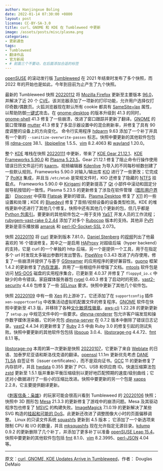 ```yaml
---
author: Hanjingxue Boling
date: 2022-01-14 07:30:00 +0800
layout: post
license: CC-BY-SA-3.0
title: curl、GNOME 和 KDE 在 Tumbleweed 中更新
image: /assets/posts/misc/plasma.png
categories:
- 更新通告
tags:
- Tumbleweed
- 翻译作品
- 官方新闻
- # 前面三个不要动，在后面添加合适的标签
---
```


[openSUSE](https://get.opensuse.org/) 的滚动发行版 [Tumbleweed](https://get.opensuse.org/tumbleweed/) 在 2021 年结束时发布了多个快照，而 2022 年的开始也是如此，今年到目前为止产生了九个快照。

最新的 Tumbleweed 快照 [20220112](https://lists.opensuse.org/archives/list/factory@lists.opensuse.org/thread/UGT4CZVG3CK2PLLBXUTVOAIN2B6H3U3E/) 将 [Mozilla Firefox](https://www.mozilla.org/) 更新至主要版本 [96.0](https://www.mozilla.org/en-US/firefox/96.0/releasenotes/)，并解决了近 20 个 [CVE](https://en.wikipedia.org/wiki/Common_Vulnerabilities_and_Exposures)。该浏览器添加了一项新的打印功能，允许用户选择仅打印奇数/偶数页。火狐浏览器现在默认所有 cookie 都具有 [SameSite=lax](https://developer.mozilla.org/en-US/docs/Web/HTTP/Headers/Set-Cookie/SameSite) 属性，以帮助防御[一键式](https://en.wikipedia.org/wiki/Cross-site_request_forgery)攻击。在 [gnome-desktop](https://www.gnome.org/) 的版本升级到 41.3 的同时，[gnome-shell](https://wiki.gnome.org/Projects/GnomeShell) 41.3 修复了一些崩溃，改进了窗口跟踪并更新了翻译。[GNOME](https://www.gnome.org/) 的窗口管理器 [mutter](https://gitlab.gnome.org/GNOME/mutter) 41.3 修复了多显示器设置中的混合刷新率，并修复了具有 90 度调整的设备上的方向变化。 命令行实用程序 [hdparm](https://sourceforge.net/projects/hdparm/) 9.63 添加了一个补丁并具有一个新的 `--sanitize-overwrite-passes` 标志。快照中要更新的其他软件包包括 [rdma-core](https://github.com/linux-rdma/rdma-core) 38.1、[libpipeline](https://www.nongnu.org/libpipeline/) 1.5.5、[vim](https://www.vim.org/) 8.2.4063 和 [wayland](https://wayland.freedesktop.org/) 1.20.0。

整个 [KDE](https://kde.org/) 堆栈在快照 [20220111](https://lists.opensuse.org/archives/list/factory@lists.opensuse.org/thread/I5TT4W6OW7RUI2ZIVZMRDMLQEXKMRYKK/) 中更新，带来了 [KDE Gear 21.12.1](https://kde.org/announcements/gear/21.12.1/)、[KDE Frameworks 5.90.0](https://kde.org/announcements/frameworks/5/5.90.0/) 和 [Plasma 5.23.5](https://kde.org/announcements/plasma/5/5.23.5/)。Gear 21.12.1 修复了阻止命令行操作使用错误日历文件运行的 [kaarm](https://apps.kde.org/kalarm/)。视频编辑器 [Kdenlive](https://kdenlive.org/en/) 为导入的不同每秒帧数创建了一些默认规则。Frameworks 5.90.0 对输入/输出库 [KIO](https://api.kde.org/frameworks/kio/html/index.html) 进行了一些更改；它完成了 [PolKit](https://gitlab.freedesktop.org/polkit/polkit/) 集成，并且当 `/etc/mtab` 是常规文件时，KIO 还修复了隐藏的 [NTFS](https://en.wikipedia.org/wiki/NTFS) 挂载点。 Frameworks 5.90.0 中 [Kirigami](https://github.com/KDE/kirigami) 的更新提高了 [Qt](https://www.qt.io/) 小部件中滚动和固定分层导航按钮的一致性。Plasma 5.23.5 的更新修复了涉及在软件管理（[图形用户界面](https://en.wikipedia.org/wiki/Graphical_user_interface)） [Discover](https://apps.kde.org/discover/) 中获取 [Flatpak](https://flatpak.org/) 更新的错误。[Plasma Desktop](https://invent.kde.org/plasma/plasma-desktop) 修复了 [X11](https://en.wikipedia.org/wiki/X_Window_System) 的一些设置和处理；KDE 的 [Bluedevil](https://invent.kde.org/plasma/bluedevil) 修复了音频/视频设备的设备类型检测。KDE 的堆栈更新中还进行了其他几个修复。快照中还有其他几个更新的包，但几乎都是 [Python 包索引](https://pypi.org/)。要更新的其他软件包之一用于支持 [YaST](https://yast.opensuse.org/) 开发人员的工作流程；[rubygem-yast-rake 0.2.44](https://rubygems.org/gems/yast-rake/versions/0.2.44) 添加了对多个 [Rubocop](https://github.com/rubocop) 版本的支持。其他非 [PyPI](https://pypi.org/) 更新是音乐播放器 [amarok](https://amarok.kde.org/) 和 [perl-IO-Socket-SSL](https://software.opensuse.org/package/perl-IO-Socket-SSL) 2.073。


快照 [20220110](https://lists.opensuse.org/archives/list/factory@lists.opensuse.org/thread/6Y4HAPI6LOKUBPHJP36LVC6K4RJ5XMGL/) 将 [curl](https://curl.se/) 更新到版本 7.81.0，[Daniel Stenberg](https://en.wikipedia.org/wiki/Daniel_Stenberg) 的[视频](https://youtu.be/OfTF8kmcSlA)列出了他最喜欢的 16 个错误修复。其中之一是启用 [HAProxy](http://www.haproxy.org/) 对超级后端（hyper backend）的支持，它是 curl 的一个单独的 http 后端，另一个是提供一个工具，用于在指定多个 url 时发现太多输出参数时发出警告。[PipeWire](https://pipewire.org/) 0.3.43 改进了内存使用，修复了一些崩溃并提供了与基于 [GStreamer](https://gstreamer.freedesktop.org/) 的应用程序的更好兼容性。[gupnp](https://wiki.gnome.org/Projects/GUPnP) 框架 1.4.2 的更新修复了[内存泄漏](https://en.wikipedia.org/wiki/Memory_leak)，弃用了一些根组件并增强了文档。[mtools](https://www.gnu.org/software/mtools/) 软件包是访问 [MS-DOS](https://github.com/microsoft/ms-dos) 磁盘的实用程序集合，已更新至 4.0.37 并修复了 `floppyd_io.c` 中缺少的命令错误。家庭媒体服务器包 [rygel](https://software.opensuse.org/package/rygel) 0.40.3 修复了启动时的死锁，[yast2-security](https://github.com/yast/yast-security) 4.4.6 包修复了一些 [SELinux](https://github.com/SELinuxProject) 要求。快照中更新了其他几个软件包。

快照 [20220109](https://lists.opensuse.org/archives/list/factory@lists.opensuse.org/thread/4BA2L7NONL6GCS6KPBLZWRT4XN4C3G5N/) 中有一些 [Xen](https://xenproject.org/) 的上游补丁。它还添加了在 `supportconfig` 插件 `xen-supportconfig` 中收集活动虚拟机配置文件的修复程序。[GNOME](https://www.gnome.org/) 软件在快照中更新至 41.3 版，并移除了各种[文化敏感性徽章](https://gitlab.gnome.org/GNOME/gnome-software/-/issues/1565)。[aws-cli](https://github.com/aws/aws-cli) 1.22.28 的更新更新了 `setup.py` 中规范文件中的一些要求。[dleyna-renderer](https://github.com/intel/dleyna-renderer) 包允许客户端发现和操作数字媒体渲染器，它的补充包 [dleyna-server](https://github.com/intel/dleyna-server) 在 0.7.2 版本中删除了错误日志记录。[yast2](https://yast.opensuse.org/) 4.4.34 的更新修复了 [Ruby](https://www.ruby-lang.org/en/) 2.5 中由 Ruby 3.0 的修复引起的测试失败。快照中要更新的其他软件包包括 [libsoup](https://gitlab.gnome.org/GNOME/libsoup.git) 3.0.4、[libstorage-ng](https://github.com/openSUSE/libstorage-ng) 4.4.72、[fmt](https://fmt.dev/latest/index.html) 8.1.1 等。

[libstorage-ng](https://github.com/openSUSE/libstorage-ng) 本周的第一次更新是快照 [20220107](https://lists.opensuse.org/archives/list/factory@lists.opensuse.org/thread/6IUNEJEHEYE4ZJGCXHO2HTM2FDJJ6VGH/)，它更新了来自 [Weblate](https://weblate.org/en/) 的日语、加泰罗尼亚语和斯洛伐克语的翻译。[openssl](https://www.openssl.org/) 1.1.1m 更新优先考虑 [DANE TLSA](https://en.wikipedia.org/wiki/DNS-based_Authentication_of_Named_Entities) 自签证书（issuer certificates），而不是双向证书。[GCC](https://gcc.gnu.org/) 11 的更新修复了内存损坏，并且 [hwdata](https://github.com/vcrhonek/hwdata) 0.355 更新了 PCI、USB 和供应商 ID。快速压缩算法包 [zstd](https://facebook.github.io/zstd/) 更新至 1.5.1 版并重新平衡压缩级别以更好地匹配预期的速度/级别曲线；它还对小数据进行了一些小的压缩比改进。快照中要更新的另一个包是 [xapps](https://github.com/linuxmint/xapp) 2.2.8，它主要提供翻译更新。

《[刺客信条：枭雄](https://en.wikipedia.org/wiki/Assassin%27s_Creed_Syndicate)》的玩家可能会很高兴看到 Tumbleweed 的 [20220106](https://lists.opensuse.org/archives/list/factory@lists.opensuse.org/thread/UE7NQNGUNHH6UTWVSDLTRLR4KBJXP7DM/) 快照；快照中 3D 图形包 [Mesa](https://www.mesa3d.org/) 21.3.3 的更新修复了游戏中的崩溃问题。Mesa 及其驱动程序包也修复了 [MSVC](https://en.wikipedia.org/wiki/Microsoft_Visual_C%2B%2B) 的构建失败。[ImageMagick](https://imagemagick.org/index.php) 7.1.0.19 的更新解决了某些 SVG 构造的[挂起和可能的 DoS](https://github.com/ImageMagick/ImageMagick/issues/4626)。此更新还改进了调整图像大小时的页面偏移调整。 Linux 的只读文件系统 [squashfs](https://github.com/plougher/squashfs-tools) 更新到 4.5 版本； 它添加了一个新选项来限制 CPU 和 I/O 的数量，并且 [mksquashfs](https://www.mankier.com/1/mksquashfs) 现在允许指定无源目录。[kdump](https://github.com/openSUSE/kdump) 0.9.2 的更新删除了几个补丁，并添加了更多补丁以准备 [openSUSE Leap 15.4](https://en.opensuse.org/openSUSE:Roadmap)。快照中要更新的其他软件包包括 [fmt](https://fmt.dev/latest/index.html) 8.1.0、[vim](https://www.vim.org/) 8.2.3995、[perl-JSON](https://software.opensuse.org/package/perl-JSON) 4.04 等。

------

原文：[curl, GNOME, KDE Updates Arrive in Tumbleweed](https://news.opensuse.org/2022/01/14/curl-gnome-kde-updates-arrive-in-tw/)，作者：	Douglas DeMaio